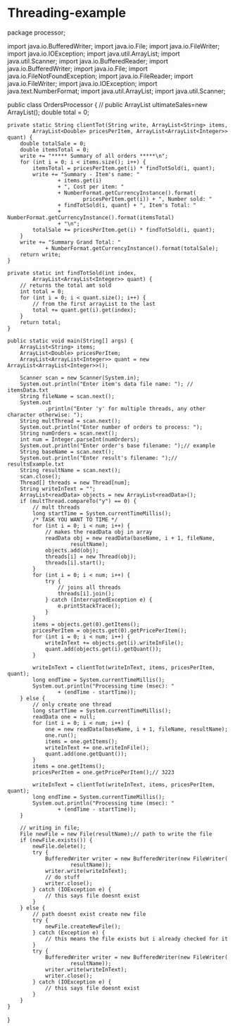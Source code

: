 # Threading-example
package processor;

import java.io.BufferedWriter;
import java.io.File;
import java.io.FileWriter;
import java.io.IOException;
import java.util.ArrayList;
import java.util.Scanner;
import java.io.BufferedReader;
import java.io.BufferedWriter;
import java.io.File;
import java.io.FileNotFoundException;
import java.io.FileReader;
import java.io.FileWriter;
import java.io.IOException;
import java.text.NumberFormat;
import java.util.ArrayList;
import java.util.Scanner;

public class OrdersProcessor {
	// public ArrayList<Double> ultimateSales=new ArrayList<Double>();
	double total = 0;

	private static String clientTot(String write, ArrayList<String> items,
			ArrayList<Double> pricesPerItem, ArrayList<ArrayList<Integer>> quant) {
		double totalSale = 0;
		double itemsTotal = 0;
		write += "***** Summary of all orders *****\n";
		for (int i = 0; i < items.size(); i++) {
			itemsTotal = pricesPerItem.get(i) * findTotSold(i, quant);
			write += "Summary - Item's name: "
					+ items.get(i)
					+ ", Cost per item: "
					+ NumberFormat.getCurrencyInstance().format(
							pricesPerItem.get(i)) + ", Number sold: "
					+ findTotSold(i, quant) + ", Item's Total: "
					+ NumberFormat.getCurrencyInstance().format(itemsTotal)
					+ "\n";
			totalSale += pricesPerItem.get(i) * findTotSold(i, quant);
		}
		write += "Summary Grand Total: "
				+ NumberFormat.getCurrencyInstance().format(totalSale);
		return write;
	}

	private static int findTotSold(int index,
			ArrayList<ArrayList<Integer>> quant) {
		// returns the total amt sold
		int total = 0;
		for (int i = 0; i < quant.size(); i++) {
			// from the first arrayList to the last
			total += quant.get(i).get(index);
		}
		return total;
	}

	public static void main(String[] args) {
		ArrayList<String> items;
		ArrayList<Double> pricesPerItem;
		ArrayList<ArrayList<Integer>> quant = new ArrayList<ArrayList<Integer>>();

		Scanner scan = new Scanner(System.in);
		System.out.println("Enter item's data file name: "); // itemsData.txt
		String fileName = scan.next();
		System.out
				.println("Enter 'y' for multiple threads, any other character otherwise: ");
		String multThread = scan.next();
		System.out.println("Enter number of orders to process: ");
		String numOrders = scan.next();
		int num = Integer.parseInt(numOrders);
		System.out.println("Enter order's base filename: ");// example
		String baseName = scan.next();
		System.out.println("Enter result's filename: ");// resultsExample.txt
		String resultName = scan.next();
		scan.close();
		Thread[] threads = new Thread[num];
		String writeInText = "";
		ArrayList<readData> objects = new ArrayList<readData>();
		if (multThread.compareTo("y") == 0) {
			// mult threads
			long startTime = System.currentTimeMillis();
			/* TASK YOU WANT TO TIME */
			for (int i = 0; i < num; i++) {
				// makes the readData obj in array
				readData obj = new readData(baseName, i + 1, fileName,
						resultName);
				objects.add(obj);
				threads[i] = new Thread(obj);
				threads[i].start();
			}
			for (int i = 0; i < num; i++) {
				try {
					// joins all threads
					threads[i].join();
				} catch (InterruptedException e) {
					e.printStackTrace();
				}
			}
			items = objects.get(0).getItems();
			pricesPerItem = objects.get(0).getPricePerItem();
			for (int i = 0; i < num; i++) {
				writeInText += objects.get(i).writeInFile();
				quant.add(objects.get(i).getQuant());
			}

			writeInText = clientTot(writeInText, items, pricesPerItem, quant);
			long endTime = System.currentTimeMillis();
			System.out.println("Processing time (msec): "
					+ (endTime - startTime));
		} else {
			// only create one thread
			long startTime = System.currentTimeMillis();
			readData one = null;
			for (int i = 0; i < num; i++) {
				one = new readData(baseName, i + 1, fileName, resultName);
				one.run();
				items = one.getItems();
				writeInText += one.writeInFile();
				quant.add(one.getQuant());
			}
			items = one.getItems();
			pricesPerItem = one.getPricePerItem();// 3223

			writeInText = clientTot(writeInText, items, pricesPerItem, quant);
			long endTime = System.currentTimeMillis();
			System.out.println("Processing time (msec): "
					+ (endTime - startTime));
		}

		// writing in file;
		File newFile = new File(resultName);// path to write the file
		if (newFile.exists()) {
			newFile.delete();
			try {
				BufferedWriter writer = new BufferedWriter(new FileWriter(
						resultName));
				writer.write(writeInText);
				// do stuff
				writer.close();
			} catch (IOException e) {
				// this says file doesnt exist
			}
		} else {
			// path doesnt exist create new file
			try {
				newFile.createNewFile();
			} catch (Exception e) {
				// this means the file exists but i already checked for it
			}
			try {
				BufferedWriter writer = new BufferedWriter(new FileWriter(
						resultName));
				writer.write(writeInText);
				writer.close();
			} catch (IOException e) {
				// this says file doesnt exist
			}
		}
	}
}
